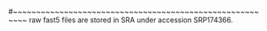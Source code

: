 #~~~~~~~~~~~~~~~~~~~~~~~~~~~~~~~~~~~~~~~~~~~~~~~~~~~~~~~~~
raw fast5 files are stored in SRA under accession SRP174366.
